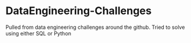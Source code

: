 # DataEngineering-Challenges
Pulled from data engineering challenges around the github. Tried to solve using either SQL or Python
